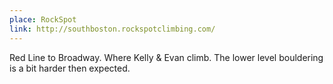 ```yaml
---
place: RockSpot
link: http://southboston.rockspotclimbing.com/
---
```

Red Line to Broadway.  Where Kelly & Evan climb.  The lower level bouldering is a bit harder then expected.
